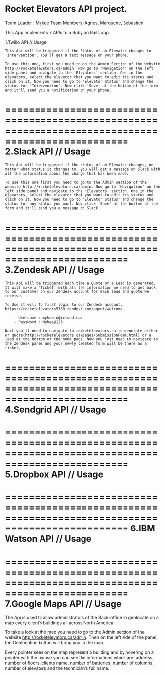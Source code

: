 Rocket Elevators API project.
==============================================
Team Leader : Mykee
Team Members :Agnes, Marouene, Sebastien

This App implements 7 APIs to a Ruby on Rails app.


1.Twilio API // Usage

    This Api will be triggered if the Status of an Elevator changes to 'Intervention'. You'll get a text message on your phone.

    To use this one, first you need to go the Admin Section of the website http://rocketelevators.ca/admin. Now go to 'Navigation' on the left side panel and navigate to the 'Elevators' section. One in the elevators, select the elevator that you want to edit its status and click on it. Now you need to go to 'Elevator Status' and change the status for 'Intervention'. Now click 'Save' at the bottom of the form and it'll send you a notification on your phone.

===================================================================================================
2.Slack API // Usage
===================================================================================================
    This Api will be triggered if the status of an Elevator changes, no matter what status it changes to, you will get a message on Slack with all the information about the change that has been made.

    To use this one first you need to go to the Admin section of the website http://rocketelevators.ca/admin. Now go to 'Navigation' on the left side panel and navigate to the 'Elevators' section. One in the elevators, select the elevator that you want to edit its status and click on it. Now you need to go to 'Elevator Status' and change the status for any status you want. Now click 'Save' at the bottom of the form and it'll send you a message on Slack.

===================================================================================================
3.Zendesk API // Usage
===================================================================================================
    This Api will be triggered each time a Quote or a Lead is generated. It will make a 'Ticket' with all the information we need to get back to our customer on our Zendesk account for each lead and quote we receive.

    To Use it will to first login to our Zendesk account. https://rocketelevators5360.zendesk.com/agent/welcome. 
    
        - Username : mykee.o@icloud.com
        - Password : Mykee@123

    Next you'll need to navigate to rocketelevators.ca to generate either or quote(http://rocketelevators.ca/pages/SubmissionForm.html) or a lead at the bottom of the home page. Now you just need to navigate to the Zendesk panel and your newly created form will be there as a ticket.

===================================================================================================
4.Sendgrid API // Usage
===================================================================================================


===================================================================================================
5.Dropbox API // Usage
===================================================================================================


===================================================================================================
6.IBM Watson API // Usage
===================================================================================================


===================================================================================================
7.Google Maps API // Usage
===================================================================================================

The Api is used to allow administrators of the Back-office to geolocate on a map every client’s buildings all across North America.

To take a look at the map you need to go to the Admin section of the website http://rocketelevators.ca/admin. Then on the left side of the panel, the Geolocation button will bring you to the map.

Every pointer seen on the map represent a building and by hovering on a pointer with the mouse you can see the informations which are: address, number of floors, clients name, number of batteries, number of columns, number of elevators and the technician’s full name.